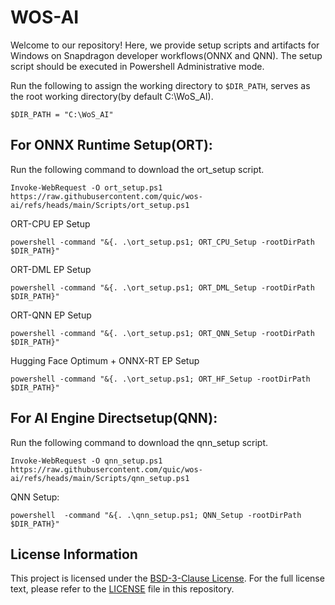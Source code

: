 # WOS-AI
Welcome to our repository! Here, we provide setup scripts and artifacts for Windows on Snapdragon developer workflows(ONNX and QNN). 
The setup script should be executed in Powershell Administrative mode.

Run the following to assign the working directory to ``$DIR_PATH``, serves as the root working directory(by default C:\WoS_AI).
``` shell
$DIR_PATH = "C:\WoS_AI"
```

## For ONNX Runtime Setup(ORT):
Run the following command to download the ort_setup script.
``` shell
Invoke-WebRequest -O ort_setup.ps1 https://raw.githubusercontent.com/quic/wos-ai/refs/heads/main/Scripts/ort_setup.ps1
```
ORT-CPU EP Setup
``` shell
powershell -command "&{. .\ort_setup.ps1; ORT_CPU_Setup -rootDirPath $DIR_PATH}"
```
ORT-DML EP  Setup
``` shell
powershell -command "&{. .\ort_setup.ps1; ORT_DML_Setup -rootDirPath $DIR_PATH}"
```
ORT-QNN EP  Setup
``` shell
powershell -command "&{. .\ort_setup.ps1; ORT_QNN_Setup -rootDirPath $DIR_PATH}"
```
Hugging Face Optimum + ONNX-RT EP Setup
``` shell
powershell -command "&{. .\ort_setup.ps1; ORT_HF_Setup -rootDirPath $DIR_PATH}"
```

## For AI Engine Directsetup(QNN):
Run the following command to download the qnn_setup script.
``` shell
Invoke-WebRequest -O qnn_setup.ps1 https://raw.githubusercontent.com/quic/wos-ai/refs/heads/main/Scripts/qnn_setup.ps1
```
QNN Setup:
``` shell
powershell  -command "&{. .\qnn_setup.ps1; QNN_Setup -rootDirPath $DIR_PATH}"
```

##  License Information

This project is licensed under the [BSD-3-Clause License](https://spdx.org/licenses/BSD-3-Clause.html). For the full license text, please refer to the [LICENSE](LICENSE) file in this repository.
